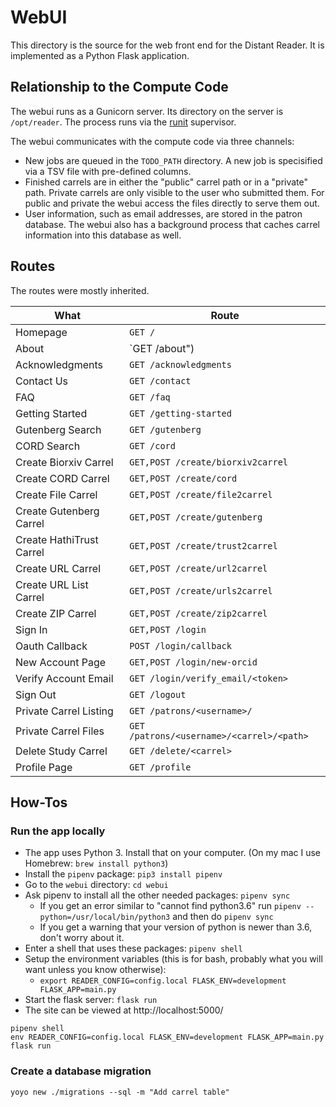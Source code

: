 WebUI
=====

This directory is the source for the web front end for the Distant Reader. It is implemented as
a Python Flask application.

## Relationship to the Compute Code

The webui runs as a Gunicorn server. Its directory on the server is `/opt/reader`.
The process runs via the [runit](http://smarden.org/runit/index.html) supervisor.

The webui communicates with the compute code via three channels:

* New jobs are queued in the `TODO_PATH` directory. A new job is specisified via a TSV file with pre-defined columns.
* Finished carrels are in either the "public" carrel path or in a "private" path. Private carrels are only visible to the user who submitted them. For public and private the webui access the files directly to serve them out.
* User information, such as email addresses, are stored in the patron database. The webui also has a background process that caches carrel information into this database as well.

## Routes

The routes were mostly inherited.

| What                     | Route                                     |
|--------------------------|-------------------------------------------|
| Homepage                 | `GET /`                                   |
| About                    | `GET /about")                             |
| Acknowledgments          | `GET /acknowledgments`                    |
| Contact Us               | `GET /contact`                            |
| FAQ                      | `GET /faq`                                |
| Getting Started          | `GET /getting-started`                    |
| Gutenberg Search         | `GET /gutenberg`                          |
| CORD Search              | `GET /cord`                               |
| Create Biorxiv Carrel    | `GET,POST /create/biorxiv2carrel`         |
| Create CORD Carrel       | `GET,POST /create/cord`                   |
| Create File Carrel       | `GET,POST /create/file2carrel`            |
| Create Gutenberg Carrel  | `GET,POST /create/gutenberg`              |
| Create HathiTrust Carrel | `GET,POST /create/trust2carrel`           |
| Create URL Carrel        | `GET,POST /create/url2carrel`             |
| Create URL List Carrel   | `GET,POST /create/urls2carrel`            |
| Create ZIP Carrel        | `GET,POST /create/zip2carrel`             |
| Sign In                  | `GET,POST /login`                         |
| Oauth Callback           | `POST /login/callback`                    |
| New Account Page         | `GET,POST /login/new-orcid`               |
| Verify Account Email     | `GET /login/verify_email/<token>`         |
| Sign Out                 | `GET /logout`                             |
| Private Carrel Listing   | `GET /patrons/<username>/`                |
| Private Carrel Files     | `GET /patrons/<username>/<carrel>/<path>` |
| Delete Study Carrel      | `GET /delete/<carrel>`                    |
| Profile Page             | `GET /profile`                            |


## How-Tos

### Run the app locally

* The app uses Python 3. Install that on your computer. (On my mac I use Homebrew: `brew install python3`)
* Install the `pipenv` package: `pip3 install pipenv`
* Go to the `webui` directory: `cd webui`
* Ask pipenv to install all the other needed packages: `pipenv sync`
  * If you get an error similar to "cannot find python3.6" run `pipenv --python=/usr/local/bin/python3` and then do `pipenv sync`
  * If you get a warning that your version of python is newer than 3.6, don't worry about it.
* Enter a shell that uses these packages: `pipenv shell`
* Setup the environment variables (this is for bash, probably what you will want unless you know otherwise):
  * `export READER_CONFIG=config.local FLASK_ENV=development FLASK_APP=main.py`
* Start the flask server: `flask run`
* The site can be viewed at http://localhost:5000/


```
pipenv shell
env READER_CONFIG=config.local FLASK_ENV=development FLASK_APP=main.py flask run
```

### Create a database migration

```
yoyo new ./migrations --sql -m "Add carrel table"
```
